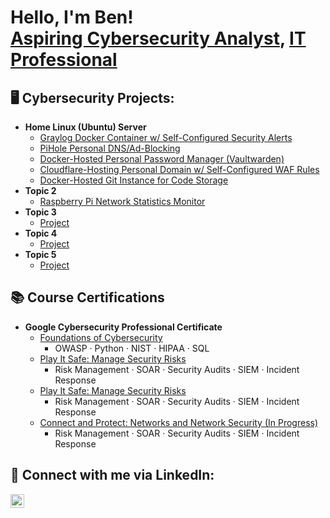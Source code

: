 <h1>Hello, I'm Ben! 
<br/><a href="https://github.com/namelocb">Aspiring Cybersecurity Analyst</a>, <a href="https://www.linkedin.com/in/ben-coleman28/">IT Professional</a></h1>

<h2>🖥️ Cybersecurity Projects:</h2>

- <b>Home Linux (Ubuntu) Server</b>
  - [Graylog Docker Container w/ Self-Configured Security Alerts](link)
  - [PiHole Personal DNS/Ad-Blocking](link)
  - [Docker-Hosted Personal Password Manager (Vaultwarden)](link)
  - [Cloudflare-Hosting Personal Domain w/ Self-Configured WAF Rules](link)
  - [Docker-Hosted Git Instance for Code Storage](link)
- <b>Topic 2</b>
  - [Raspberry Pi Network Statistics Monitor](https://github.com/namelocb/NetworkStatsMonitor/blob/main/README.md)
- <b>Topic 3</b>
  - [Project](link)
- <b>Topic 4</b>
  - [Project](link)
- <b>Topic 5</b>
  - [Project](link)

<h2>📚 Course Certifications</h2>

- <b>Google Cybersecurity Professional Certificate</b>
  - [Foundations of Cybersecurity](https://www.coursera.org/account/accomplishments/verify/3ER3PTEUYUMD)
    - OWASP · Python · NIST · HIPAA · SQL
  - [Play It Safe: Manage Security Risks](https://www.coursera.org/account/accomplishments/verify/8VPKCMZ4NK2C)
    - Risk Management · SOAR · Security Audits · SIEM · Incident Response
  - [Play It Safe: Manage Security Risks](https://www.coursera.org/account/accomplishments/verify/8VPKCMZ4NK2C)
    - Risk Management · SOAR · Security Audits · SIEM · Incident Response
  - [Connect and Protect: Networks and Network Security (In Progress)](link)
    - Risk Management · SOAR · Security Audits · SIEM · Incident Response 
      
<h2>📱 Connect with me via LinkedIn:</h2>

[<img align="left" alt="Ben Coleman | LinkedIn" width="22px" src="https://cdn.jsdelivr.net/npm/simple-icons@v3/icons/linkedin.svg" />][linkedin]

[linkedin]: https://www.linkedin.com/in/ben-coleman28/
